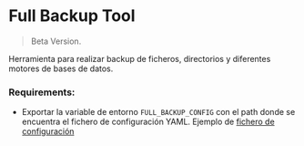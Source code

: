 # Full Backup Tool

> Beta Version.

Herramienta para realizar backup de ficheros, directorios y diferentes motores de bases de datos.

### Requirements:
- Exportar la variable de entorno `FULL_BACKUP_CONFIG` con el path donde se encuentra el fichero de configuración YAML. Ejemplo de [fichero de configuración](https://github.com/helmcode/full_backup/blob/main/full_backup.yaml)
